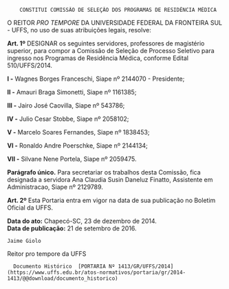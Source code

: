         CONSTITUI COMISSÃO DE SELEÇÃO DOS PROGRAMAS DE RESIDÊNCIA MÉDICA  

O REITOR *PRO TEMPORE* DA UNIVERSIDADE FEDERAL DA FRONTEIRA SUL - UFFS, no uso de suas atribuições legais, resolve:

 **Art. 1º** DESIGNAR os seguintes servidores, professores de magistério superior, para compor a Comissão de Seleção de Processo Seletivo para ingresso nos Programas de Residência Médica, conforme Edital 510/UFFS/2014.

 **I -** Wagnes Borges Franceschi, Siape nº 2144070 - Presidente;

 **II -** Amauri Braga Simonetti, Siape nº 1161385;

 **III -** Jairo José Caovilla, Siape nº 543786;

 **IV -** Julio Cesar Stobbe, Siape nº 2058102;

 **V -** Marcelo Soares Fernandes, Siape nº 1838453;

 **VI -** Ronaldo Andre Poerschke, Siape nº 2144134;

 **VII -** Silvane Nene Portela, Siape nº 2059475.

 **Parágrafo único.** Para secretariar os trabalhos desta Comissão, fica designada a servidora Ana Claudia Susin Daneluz Finatto, Assistente em Administracao, Siape nº 2129789.

 **Art. 2º** Esta Portaria entra em vigor na data de sua publicação no Boletim Oficial da UFFS.

  

   **Data do ato:** Chapecó-SC, 23 de dezembro de 2014.   
 **Data de publicação:**  21 de setembro de 2016. 

    Jaime Giolo   
 Reitor pro tempore da UFFS 

      Documento Histórico  [PORTARIA Nº 1413/GR/UFFS/2014](https://www.uffs.edu.br/atos-normativos/portaria/gr/2014-1413/@@download/documento_historico)     
      